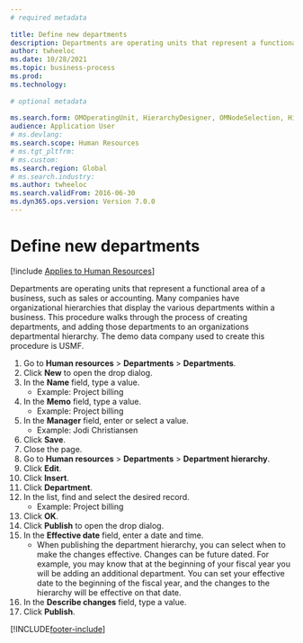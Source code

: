 ```yaml
--- 
# required metadata 
 
title: Define new departments
description: Departments are operating units that represent a functional area of a business, such as sales or accounting. 
author: twheeloc
ms.date: 10/28/2021
ms.topic: business-process 
ms.prod:  
ms.technology:  
 
# optional metadata 
 
ms.search.form: OMOperatingUnit, HierarchyDesigner, OMNodeSelection, HierarchyPublishAndCloseForm, HcmPersonnelManagementWorkspace
audience: Application User 
# ms.devlang:  
ms.search.scope: Human Resources
# ms.tgt_pltfrm:  
# ms.custom:  
ms.search.region: Global
# ms.search.industry: 
ms.author: twheeloc
ms.search.validFrom: 2016-06-30 
ms.dyn365.ops.version: Version 7.0.0 
---
```

# Define new departments

[!include [Applies to Human Resources](../includes/applies-to-hr.md)]



Departments are operating units that represent a functional area of a business, such as sales or accounting. Many companies have organizational hierarchies that display the various departments within a business. This procedure walks through the process of creating departments, and adding those departments to an organizations departmental hierarchy. The demo data company used to create this procedure is USMF.

1. Go to **Human resources** > **Departments** > **Departments**.
2. Click **New** to open the drop dialog.
3. In the **Name** field, type a value.
    * Example: Project billing  
4. In the **Memo** field, type a value.
    * Example: Project billing  
5. In the **Manager** field, enter or select a value.
    * Example: Jodi Christiansen  
6. Click **Save**.
7. Close the page.
8. Go to **Human resources** > **Departments** > **Department hierarchy**.
9. Click **Edit**.
10. Click **Insert**.
11. Click **Department**.
12. In the list, find and select the desired record.
    * Example: Project billing  
13. Click **OK**.
14. Click **Publish** to open the drop dialog.
15. In the **Effective date** field, enter a date and time.
    * When publishing the department hierarchy, you can select when to make the changes effective. Changes can be future dated. For example, you may know that at the beginning of your fiscal year you will be adding an additional department. You can set your effective date to the beginning of the fiscal year, and the changes to the hierarchy will be effective on that date.  
16. In the **Describe changes** field, type a value.
17. Click **Publish**.



[!INCLUDE[footer-include](../includes/footer-banner.md)]
